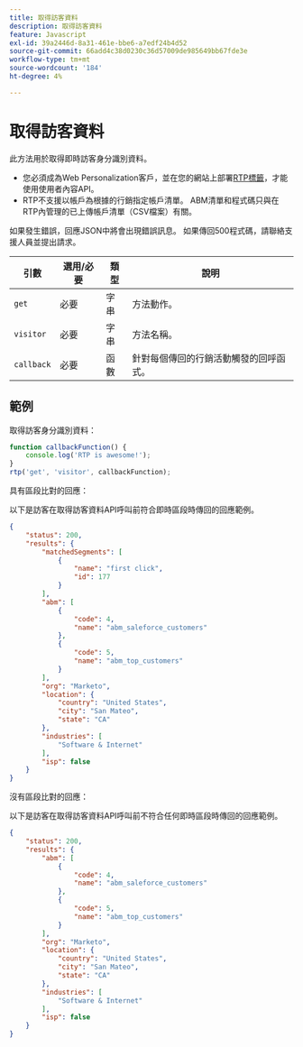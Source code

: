 ```yaml
---
title: 取得訪客資料
description: 取得訪客資料
feature: Javascript
exl-id: 39a2446d-8a31-461e-bbe6-a7edf24b4d52
source-git-commit: 66add4c38d0230c36d57009de985649bb67fde3e
workflow-type: tm+mt
source-wordcount: '184'
ht-degree: 4%

---
```


# 取得訪客資料

此方法用於取得即時訪客身分識別資料。

- 您必須成為Web Personalization客戶，並在您的網站上部署[RTP標籤](https://experienceleague.adobe.com/en/docs/marketo/using/product-docs/web-personalization/rtp-tag-implementation/deploy-the-rtp-javascript)，才能使用使用者內容API。
- RTP不支援以帳戶為根據的行銷指定帳戶清單。 ABM清單和程式碼只與在RTP內管理的已上傳帳戶清單（CSV檔案）有關。

如果發生錯誤，回應JSON中將會出現錯誤訊息。 如果傳回500程式碼，請聯絡支援人員並提出請求。

| 引數 | 選用/必要 | 類型 | 說明 |
|---|---|---|---|
| `get` | 必要 | 字串 | 方法動作。 |
| `visitor` | 必要 | 字串 | 方法名稱。 |
| `callback` | 必要 | 函數 | 針對每個傳回的行銷活動觸發的回呼函式。 |

## 範例

取得訪客身分識別資料：

```javascript
function callbackFunction() {
    console.log('RTP is awesome!');
}
rtp('get', 'visitor', callbackFunction);
```

具有區段比對的回應：

以下是訪客在取得訪客資料API呼叫前符合即時區段時傳回的回應範例。

```json
{
    "status": 200,
    "results": {
        "matchedSegments": [
            {
                "name": "first click",
                "id": 177
            }
        ],
        "abm": [
            {
                "code": 4,
                "name": "abm_saleforce_customers"
            },
            {
                "code": 5,
                "name": "abm_top_customers"
            }
        ],
        "org": "Marketo",
        "location": {
            "country": "United States",
            "city": "San Mateo",
            "state": "CA"
        },
        "industries": [
            "Software & Internet"
        ],
        "isp": false
    }
}
```

沒有區段比對的回應：

以下是訪客在取得訪客資料API呼叫前不符合任何即時區段時傳回的回應範例。

```json
{
    "status": 200,
    "results": {
        "abm": [
            {
                "code": 4,
                "name": "abm_saleforce_customers"
            },
            {
                "code": 5,
                "name": "abm_top_customers"
            }
        ],
        "org": "Marketo",
        "location": {
            "country": "United States",
            "city": "San Mateo",
            "state": "CA"
        },
        "industries": [
            "Software & Internet"
        ],
        "isp": false
    }
}
```
